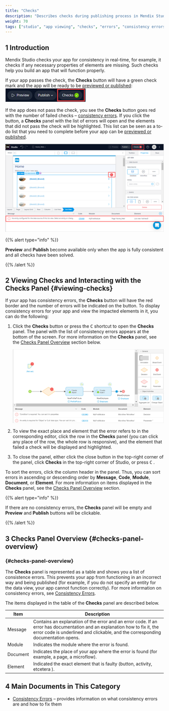 ```yaml
---
title: "Checks"
description: "Describes checks during publishing process in Mendix Studio."
weight: 70
tags: ["studio", "app viewing", "checks", "errors", "consistency errors"]
---
```


## 1 Introduction 

Mendix Studio checks your app for consistency in real-time, for example, it checks if any necessary properties of elements are missing. Such checks help you build an app that will function properly. 

If your app passes the check, the **Checks** button will have a green check mark and the app will be ready to be [previewed or published](publishing-app):
![Passed Check](attachments/checks/passed-check.jpg)

If the app does not pass the check, you see the **Checks** button goes red with the number of failed checks – [consistency errors](consistency-errors). If you click the button, a **Checks** panel with the list of errors will open and the elements that did not pass the check will be highlighted. This list can be seen as a to-do list that you need to complete before your app can be [previewed or published](publishing-app).

![](attachments/checks/checks-button.png)

{{% alert type="info" %}}

**Preview** and **Publish** become available only when the app is fully consistent and all checks have been solved.

{{% /alert %}}

## 2 Viewing Checks and Interacting with the Checks Panel {#viewing-checks}

If your app has consistency errors, the **Checks** button will have the red border and the number of errors will be indicated on the button. To display consistency errors for your app and view the impacted elements in it, you can do the following:

1. Click the **Checks** button or press the <kbd>C</kbd> shortcut to open the **Checks** panel.
    The panel with the list of consistency errors appears at the bottom of the screen. For more information on the **Checks** panel, see the [Checks Panel Overview](#checks-panel-overview) section below.

    ![](attachments/checks/checks-panel.png)

4. To view the exact place and element that the error refers to in the corresponding editor, click the row in the **Checks** panel (you can click any place of the row, the whole row is responsive), and the element that failed a check will be displayed and highlighted.

5. To close the panel, either click the close button in the top-right corner of the panel, click **Checks** in the top-right corner of Studio, or press <kbd>C</kbd> . 

To sort the errors, click the column header in the panel. Thus, you can sort errors in ascending or descending order by **Message**, **Code**, **Module**, **Document**, or **Element**. For more information on items displayed in the **Checks** panel, see the [Checks Panel Overview](#checks-panel-overview) section. 

{{% alert type="info" %}}

If there are no consistency errors, the **Checks** panel will be empty and **Preview** and **Publish** buttons will be clickable. 

{{% /alert %}}

## 3 Checks Panel Overview {#checks-panel-overview}

### {#checks-panel-overview}

The **Checks** panel is represented as a table and shows you a list of consistence errors. This prevents your app from functioning in an incorrect way and being published (for example, if you do not specify an entity for the data view, your app cannot function correctly). For more information on consistency errors, see [Consistency Errors](consistency-errors). 

The items displayed in the table of the **Checks** panel are described below. 

| Item     | Description                                                  |
| -------- | ------------------------------------------------------------ |
| Message  | Contains an explanation of the error and an error code. If an error has documentation and an explanation how to fix it, the error code is underlined and clickable, and the corresponding documentation opens. |
| Module   | Indicates the module where the error is found.               |
| Document | Indicates the place of your app where the error is found (for example, a page, a microflow). |
| Element  | Indicated the exact element that is faulty (button, activity, etcetera ). |

## 4 Main Documents in This Category

* [Consistency Errors](consistency-errors) – provides information on what consistency errors are and how to fix them
